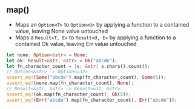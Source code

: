 ## map()

* Maps an ``Option<T>``  to  ``Option<U>`` by applying a function to a contained value, leaving None value untouched
* Maps a ``Result<T, E>``  to  ``Result<U, E>`` by applying a function to a contained Ok value, leaving  Err value untouched

```rust
let none: Option<&str> = None;
let ok: Result<&str, &str> = Ok("abcde");
let fn_character_count = |s: &str| s.chars().count();
// Option<&str> -> Option<u32>
assert_eq!(Some("abcde").map(fn_character_count), Some(5)); 
assert_eq!(none.map(fn_character_count), None);
// Result<&str, &str> -> Result<u32, &str>
assert_eq!(ok.map(fn_character_count), Ok(5));
assert_eq!(Err("abcde").map(fn_character_count), Err("abcde"));
```


